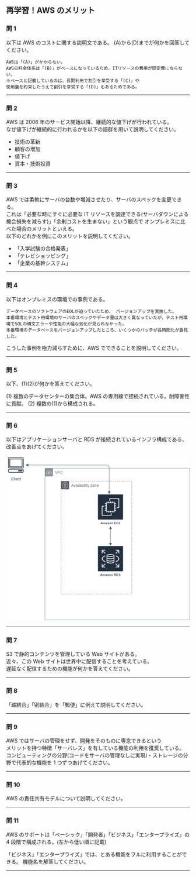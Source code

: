 ## 再学習！AWS のメリット

### 問 1

以下は AWS のコストに関する説明文である。
(A)から(D)までが何かを回答してください。

```
AWSは「(A)」がかからない。
AWSの料金体系は「(B)」がベースになっているため、ITリソースの費用が固定費にならない。
※ベースと記載しているのは、長期利用で割引を享受する「(C)」や
使用量を約束したうえで割引を享受する「(D)」もあるためである。
```

---

### 問 2

AWS は 2006 年のサービス開始以降、継続的な値下げが行われている。  
なぜ値下げが継続的に行われるかを以下の語群を用いて説明してください。

-   技術の革新
-   顧客の増加
-   値下げ
-   資本・技術投資

---

### 問 3

AWS では柔軟にサーバの台数や増減させたり、サーバのスペックを変更できる。  
これは「必要な時にすぐに必要な IT リソースを調達できる(サーバダウンによる機会損失を減らす)」「余剰コストを生まない」という観点で オンプレミスに比べた場合のメリットといえる。  
以下のどれかを例にこのメリットを説明してください。

-   「入学試験の合格発表」
-   「テレビショッピング」
-   「企業の基幹システム」

---

### 問 4

以下はオンプレミスの環境での事例である。

```
データベースのソフトウェアのEOLが迫っていたため、 バージョンアップを実施した。
本番環境とテスト用環境のサーバのスペックやデータ量は大きく異なっていたが、テスト用環境でSQLの構文エラーや性能の大幅な劣化が見られなかった。
本番環境のデータベースをバージョンアップしたところ、いくつかのバッチが長時間化が露見した。
```

こうした事例を極力減らすために、AWS でできることを説明してください。

---

### 問 5

以下、(1)(2)が何かを答えてください。

(1) 複数のデータセンターの集合体。AWS の専用線で接続されている。耐障害性に貢献。
(2) 複数の(1)から構成される。

---

### 問 6

以下はアプリケーションサーバと RDS が接続されているインフラ構成である、改善点をあげてください。

![](images/test.png)

---

### 問 7

S3 で静的コンテンツを管理している Web サイトがある。  
近々、この Web サイトは世界中に配信することを考えている。  
遅延なく配信するための機能が何かを答えてください。

---

### 問 8

「疎結合」「密結合」を「郵便」に例えて説明してください。

---

### 問 9

AWS ではサーバの管理をせず、開発をそのものに専念できるという  
メリットを持つ特徴「サーバレス」を有している機能の利用を推奨している。
コンピューティングの分野(コードをサーバの管理なしに実現)・ストレージの分野で代表的な機能を 1 つずつあげてください。

---

### 問 10

AWS の責任共有モデルについて説明してください。

---

### 問 11

AWS のサポートは「ベーシック」「開発者」「ビジネス」「エンタープライズ」の 4 段階で構成される。(左から低い順に記載)

「ビジネス」「エンタープライズ」では、とある機能をフルに利用することができる。
機能名を解答してください。

---
